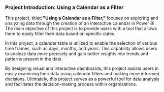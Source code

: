### Project Introduction: Using a Calendar as a Filter 

This project, titled **"Using a Calendar as a Filter,"** focuses on exploring and analyzing data through the creation of an interactive calendar in Power BI. The main objective of this project is to provide users with a tool that allows them to easily filter their data based on specific dates.

In this project, a calendar table is utilized to enable the selection of various time frames, such as days, months, and years. This capability allows users to analyze data more precisely and gain better insights into trends and patterns present in the data.

By designing visual and interactive dashboards, this project assists users in easily examining their data using calendar filters and making more informed decisions. Ultimately, this project serves as a powerful tool for data analysis and facilitates the decision-making process within organizations.